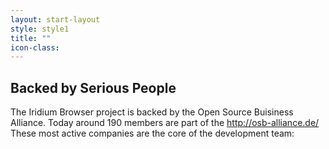 ```yaml
---
layout: start-layout
style: style1
title: ""
icon-class:
---
```


Backed by Serious People
------------------------
The Iridium Browser project is backed by the Open Source Buisiness Alliance. Today around 190 members are part of the http://osb-alliance.de/     
These most active companies are the core of the development team: